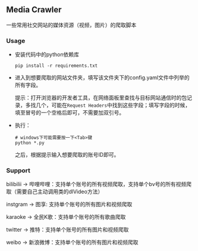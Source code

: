 ## Media Crawler

一些常用社交网站的媒体资源（视频，图片）的爬取脚本

### Usage

- 安装代码中的python依赖库
  ```shell
  pip install -r requirements.txt
  ```

- 进入到想要爬取的网站文件夹，填写该文件夹下的config.yaml文件中列举的所有字段。

  提示：打开浏览器的开发者工具，在网络面板里查找与目标网站通信时的包记录，多找几个，可能在`Request Headers`中找到这些字段；填写字段的时候，填至冒号的一个空格后即可，不需要加双引号。

- 执行：

  ```shell
  # windows下可能需要按一下<Tab>键
  python *.py
  ```

  之后，根据提示输入想要爬取的账号ID即可。

### Support
bilibilii -> 哔哩哔哩：支持单个账号的所有视频爬取，支持单个bv号的所有视频爬取（需要自己主动调用类的dlVideo方法）

instgram -> 图享: 支持单个账号的所有图片和视频爬取

karaoke -> 全民K歌：支持单个账号的所有歌曲爬取

twitter -> 推特：支持单个账号的所有图片和视频爬取

weibo -> 新浪微博：支持单个账号的所有图片和视频爬取
